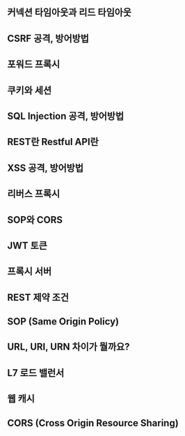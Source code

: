 ## 커넥션 타임아웃과 리드 타임아웃



## CSRF 공격, 방어방법

## 포워드 프록시

## 쿠키와 세션

## SQL Injection 공격, 방어방법

## REST란 Restful API란

## XSS 공격, 방어방법

## 리버스 프록시

## SOP와 CORS

## JWT 토큰

## 프록시 서버

## REST 제약 조건

## SOP (Same Origin Policy)

## URL, URI, URN 차이가 뭘까요?

## L7 로드 밸런서

## 웹 캐시

## CORS (Cross Origin Resource Sharing)
